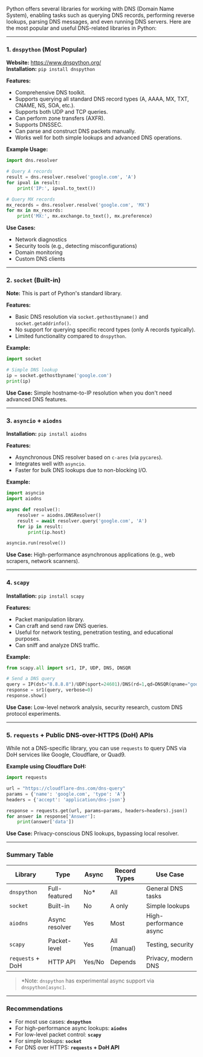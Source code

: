Python offers several libraries for working with DNS (Domain Name System), enabling tasks such as querying DNS records, performing reverse lookups, parsing DNS messages, and even running DNS servers. Here are the most popular and useful DNS-related libraries in Python:

---

### 1. **`dnspython`** (Most Popular)

**Website:** https://www.dnspython.org/  
**Installation:** `pip install dnspython`

**Features:**

- Comprehensive DNS toolkit.
- Supports querying all standard DNS record types (A, AAAA, MX, TXT, CNAME, NS, SOA, etc.).
- Supports both UDP and TCP queries.
- Can perform zone transfers (AXFR).
- Supports DNSSEC.
- Can parse and construct DNS packets manually.
- Works well for both simple lookups and advanced DNS operations.

**Example Usage:**

```python
import dns.resolver

# Query A records
result = dns.resolver.resolve('google.com', 'A')
for ipval in result:
    print('IP:', ipval.to_text())

# Query MX records
mx_records = dns.resolver.resolve('google.com', 'MX')
for mx in mx_records:
    print('MX:', mx.exchange.to_text(), mx.preference)
```

**Use Cases:**

- Network diagnostics
- Security tools (e.g., detecting misconfigurations)
- Domain monitoring
- Custom DNS clients

---

### 2. **`socket`** (Built-in)

**Note:** This is part of Python's standard library.

**Features:**

- Basic DNS resolution via `socket.gethostbyname()` and `socket.getaddrinfo()`.
- No support for querying specific record types (only A records typically).
- Limited functionality compared to `dnspython`.

**Example:**

```python
import socket

# Simple DNS lookup
ip = socket.gethostbyname('google.com')
print(ip)
```

**Use Case:** Simple hostname-to-IP resolution when you don't need advanced DNS features.

---

### 3. **`asyncio` + `aiodns`**

**Installation:** `pip install aiodns`

**Features:**

- Asynchronous DNS resolver based on `c-ares` (via `pycares`).
- Integrates well with `asyncio`.
- Faster for bulk DNS lookups due to non-blocking I/O.

**Example:**

```python
import asyncio
import aiodns

async def resolve():
    resolver = aiodns.DNSResolver()
    result = await resolver.query('google.com', 'A')
    for ip in result:
        print(ip.host)

asyncio.run(resolve())
```

**Use Case:** High-performance asynchronous applications (e.g., web scrapers, network scanners).

---

### 4. **`scapy`**

**Installation:** `pip install scapy`

**Features:**

- Packet manipulation library.
- Can craft and send raw DNS queries.
- Useful for network testing, penetration testing, and educational purposes.
- Can sniff and analyze DNS traffic.

**Example:**

```python
from scapy.all import sr1, IP, UDP, DNS, DNSQR

# Send a DNS query
query = IP(dst="8.8.8.8")/UDP(sport=24601)/DNS(rd=1,qd=DNSQR(qname="google.com"))
response = sr1(query, verbose=0)
response.show()
```

**Use Case:** Low-level network analysis, security research, custom DNS protocol experiments.

---

### 5. **`requests` + Public DNS-over-HTTPS (DoH) APIs**

While not a DNS-specific library, you can use `requests` to query DNS via DoH services like Google, Cloudflare, or Quad9.

**Example using Cloudflare DoH:**

```python
import requests

url = "https://cloudflare-dns.com/dns-query"
params = {'name': 'google.com', 'type': 'A'}
headers = {'accept': 'application/dns-json'}

response = requests.get(url, params=params, headers=headers).json()
for answer in response['Answer']:
    print(answer['data'])
```

**Use Case:** Privacy-conscious DNS lookups, bypassing local resolver.

---

### Summary Table

| Library          | Type           | Async  | Record Types | Use Case               |
| ---------------- | -------------- | ------ | ------------ | ---------------------- |
| `dnspython`      | Full-featured  | No\*   | All          | General DNS tasks      |
| `socket`         | Built-in       | No     | A only       | Simple lookups         |
| `aiodns`         | Async resolver | Yes    | Most         | High-performance async |
| `scapy`          | Packet-level   | Yes    | All (manual) | Testing, security      |
| `requests` + DoH | HTTP API       | Yes/No | Depends      | Privacy, modern DNS    |

> \*Note: `dnspython` has experimental async support via `dnspython[async]`.

---

### Recommendations

- For most use cases: **`dnspython`**
- For high-performance async lookups: **`aiodns`**
- For low-level packet control: **`scapy`**
- For simple lookups: **`socket`**
- For DNS over HTTPS: **`requests` + DoH API**
